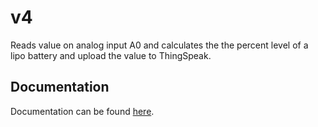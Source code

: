 # v4

Reads value on analog input A0 and calculates
the the percent level of a lipo battery and
upload the value to ThingSpeak.

## Documentation

Documentation can be found [here](https://nicholaswilde.io/solar-battery-charger/test/v4).
